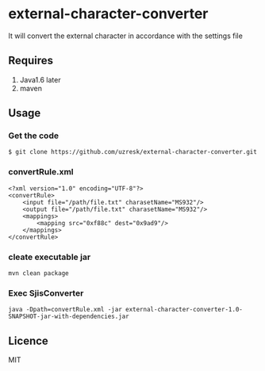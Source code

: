 # external-character-converter

It will convert the external character in accordance with the settings file

## Requires

1. Java1.6 later
2. maven

## Usage

### Get the code
`$ git clone https://github.com/uzresk/external-character-converter.git`

### convertRule.xml

	<?xml version="1.0" encoding="UTF-8"?>
	<convertRule>
		<input file="/path/file.txt" charasetName="MS932"/>
		<output file="/path/file.txt" charasetName="MS932"/>
		<mappings>
			<mapping src="0xf88c" dest="0x9ad9"/>
		</mappings>
	</convertRule>

### cleate executable jar

`mvn clean package`

### Exec SjisConverter

`java -Dpath=convertRule.xml -jar external-character-converter-1.0-SNAPSHOT-jar-with-dependencies.jar`

## Licence

MIT



